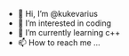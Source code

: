 - 👋 Hi, I’m @kukevarius
- 👀 I’m interested in coding
- 🌱 I’m currently learning c++
- 📫 How to reach me ...

<!---
kukevarius/kukevarius is a ✨ special ✨ repository because its `README.md` (this file) appears on your GitHub profile.
You can click the Preview link to take a look at your changes.
--->
